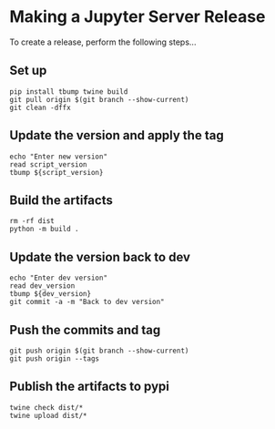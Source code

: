 # Making a Jupyter Server Release
To create a release, perform the following steps...

## Set up
```
pip install tbump twine build
git pull origin $(git branch --show-current)
git clean -dffx
```

## Update the version and apply the tag
```
echo "Enter new version"
read script_version
tbump ${script_version}
```

## Build the artifacts
```
rm -rf dist
python -m build .
```

## Update the version back to dev
```
echo "Enter dev version"
read dev_version
tbump ${dev_version}
git commit -a -m "Back to dev version"
```

## Push the commits and tag
```
git push origin $(git branch --show-current)
git push origin --tags
```

## Publish the artifacts to pypi
```
twine check dist/*
twine upload dist/*
```
